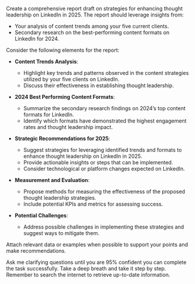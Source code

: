 Create a comprehensive report draft on strategies for enhancing thought leadership on LinkedIn in 2025. The report should leverage insights from:

- Your analysis of content trends among your five current clients.
- Secondary research on the best-performing content formats on LinkedIn for 2024.

Consider the following elements for the report:

- **Content Trends Analysis**: 
  - Highlight key trends and patterns observed in the content strategies utilized by your five clients on LinkedIn.
  - Discuss their effectiveness in establishing thought leadership.

- **2024 Best Performing Content Formats**:
  - Summarize the secondary research findings on 2024’s top content formats for LinkedIn.
  - Identify which formats have demonstrated the highest engagement rates and thought leadership impact.

- **Strategic Recommendations for 2025**:
  - Suggest strategies for leveraging identified trends and formats to enhance thought leadership on LinkedIn in 2025.
  - Provide actionable insights or steps that can be implemented.
  - Consider technological or platform changes expected on LinkedIn.

- **Measurement and Evaluation**:
  - Propose methods for measuring the effectiveness of the proposed thought leadership strategies.
  - Include potential KPIs and metrics for assessing success.

- **Potential Challenges**:
  - Address possible challenges in implementing these strategies and suggest ways to mitigate them.

Attach relevant data or examples when possible to support your points and make recommendations.

Ask me clarifying questions until you are 95% confident you can complete the task successfully. Take a deep breath and take it step by step. Remember to search the internet to retrieve up-to-date information.